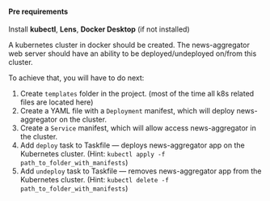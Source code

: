 #### Pre requirements
Install **kubectl**, **Lens**, **Docker Desktop** (if not installed)

A kubernetes cluster in docker should be created. The news-aggregator web server should have an ability 
to be deployed/undeployed on/from this cluster.

To achieve that, you will have to do next:
1. Create `templates` folder in the project. (most of the time all k8s related files are located here)
2. Create a YAML file with a `Deployment` manifest, which will deploy news-aggregator on the cluster.
3. Create a `Service` manifest, which will allow access news-aggregator in the cluster.
4. Add `deploy` task to Taskfile — deploys news-aggregator app on the Kubernetes cluster. (Hint: `kubectl apply -f path_to_folder_with_manifests`)
5. Add `undeploy` task to Taskfile  — removes news-aggregator app from the Kubernetes cluster. (Hint: `kubectl delete -f path_to_folder_with_manifests`)
